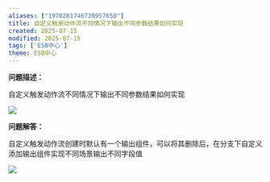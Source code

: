 ```yaml
---
aliases: ["1970281746728957650"]
title: 自定义触发动作流不同情况下输出不同参数结果如何实现
created: 2025-07-15
modified: 2025-07-15
tags: ['ESB中心']
theme: ESB中心
---
```


**问题描述：**

自定义触发动作流不同情况下输出不同参数结果如何实现

![](a121004ff8f858fa5a57b2bb3f22a10a.jpg)

**问题解答：**

自定义触发动作流创建时默认有一个输出组件，可以将其删除后，在分支下自定义添加输出组件实现不同场景输出不同字段值

![](c37bb08f3edd572d323f33c9ed173016.jpg)